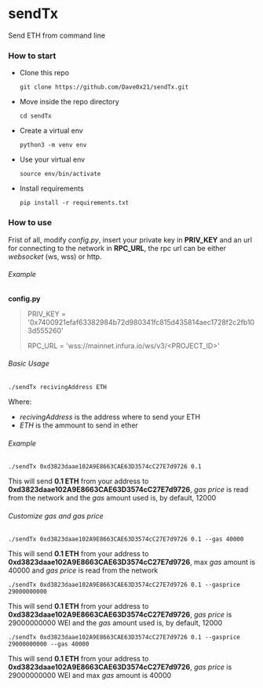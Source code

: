 # sendTx

Send ETH from command line

### How to start

- Clone this repo

  `git clone https://github.com/Dave0x21/sendTx.git`

- Move inside the repo directory

  `cd sendTx`

- Create a virtual env

  `python3 -m venv env`

- Use your virtual env

  `source env/bin/activate`

- Install requirements

  `pip install -r requirements.txt`

### How to use

Frist of all, modify _config.py_, insert your private key in **PRIV_KEY** and an url for connecting to the network in **RPC_URL**, the rpc url can be either _websocket_ (ws, wss) or http.

###### Example

**config.py**

> PRIV_KEY = '0x7400921efaf63382984b72d980341fc815d435814aec1728f2c2fb103d555260'
>
> RPC_URL = 'wss://mainnet.infura.io/ws/v3/<PROJECT_ID>'

###### Basic Usage

`./sendTx recivingAddress ETH`

Where:

- _recivingAddress_ is the address where to send your ETH
- _ETH_ is the ammount to send in ether

###### Example

`./sendTx 0xd3823daae102A9E8663CAE63D3574cC27E7d9726 0.1`

This will send **0.1 ETH** from your address to **0xd3823daae102A9E8663CAE63D3574cC27E7d9726**, _gas price_ is read from the network and the _gas_ amount used is, by default, 12000

###### Customize gas and gas price

`./sendTx 0xd3823daae102A9E8663CAE63D3574cC27E7d9726 0.1 --gas 40000`

This will send **0.1 ETH** from your address to **0xd3823daae102A9E8663CAE63D3574cC27E7d9726**, max _gas_ amount is 40000 and _gas price_ is read from the network

`./sendTx 0xd3823daae102A9E8663CAE63D3574cC27E7d9726 0.1 --gasprice 29000000000`

This will send **0.1 ETH** from your address to **0xd3823daae102A9E8663CAE63D3574cC27E7d9726**, _gas price_ is 29000000000 WEI and the _gas_ amount used is, by default, 12000

`./sendTx 0xd3823daae102A9E8663CAE63D3574cC27E7d9726 0.1 --gasprice 29000000000 --gas 40000`

This will send **0.1 ETH** from your address to **0xd3823daae102A9E8663CAE63D3574cC27E7d9726**, _gas price_ is 29000000000 WEI and max _gas_ amount is 40000
